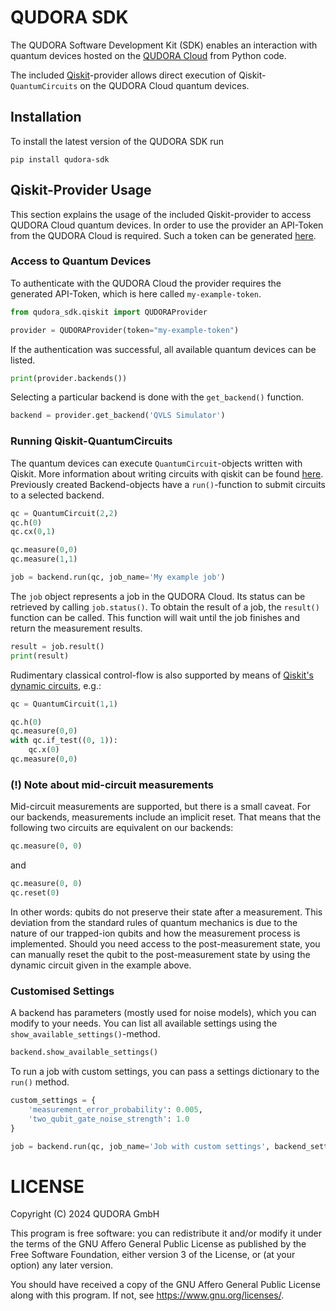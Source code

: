 # QUDORA SDK

The QUDORA Software Development Kit (SDK) enables an interaction with quantum devices hosted on the [QUDORA Cloud](https://cloud.qudora.com) from Python code.

The included [Qiskit](https://www.ibm.com/quantum/qiskit)-provider allows direct execution of Qiskit-`QuantumCircuits` on the QUDORA Cloud quantum devices.

## Installation 

To install the latest version of the QUDORA SDK run 

```shell
pip install qudora-sdk
```

## Qiskit-Provider Usage

This section explains the usage of the included Qiskit-provider to access QUDORA Cloud quantum devices.
In order to use the provider an API-Token from the QUDORA Cloud is required. Such a token can be generated [here](https://cloud.qudora.com/main/api-tokens).

### Access to Quantum Devices

To authenticate with the QUDORA Cloud the provider requires the generated API-Token, which is here called `my-example-token`.

```python
from qudora_sdk.qiskit import QUDORAProvider

provider = QUDORAProvider(token="my-example-token")
```
If the authentication was successful, all available quantum devices can be listed.

```python
print(provider.backends())
```

Selecting a particular backend is done with the `get_backend()` function.

```python
backend = provider.get_backend('QVLS Simulator')
```

### Running Qiskit-QuantumCircuits

The quantum devices can execute `QuantumCircuit`-objects written with Qiskit. More information about writing circuits with qiskit can be found [here](https://docs.quantum.ibm.com/build).
Previously created Backend-objects have a `run()`-function to submit circuits to a selected backend.

```python
qc = QuantumCircuit(2,2)
qc.h(0)
qc.cx(0,1)

qc.measure(0,0)
qc.measure(1,1)

job = backend.run(qc, job_name='My example job')
```

The `job` object represents a job in the QUDORA Cloud. Its status can be retrieved by calling `job.status()`.
To obtain the result of a job, the `result()` function can be called. This function will wait until the job finishes and return the measurement results.

```python
result = job.result()
print(result)
```

Rudimentary classical control-flow is also supported by means of [Qiskit's dynamic circuits](https://docs.quantum.ibm.com/guides/classical-feedforward-and-control-flow), e.g.:

```python
qc = QuantumCircuit(1,1)

qc.h(0)
qc.measure(0,0)
with qc.if_test((0, 1)):
    qc.x(0)
qc.measure(0,0)
```

### (!) Note about mid-circuit measurements
Mid-circuit measurements are supported, but there is a small caveat.
For our backends, measurements include an implicit reset. That means that the following two circuits are equivalent on our backends:
```python
qc.measure(0, 0)
```
and
```python
qc.measure(0, 0)
qc.reset(0)
```
In other words: qubits do not preserve their state after a measurement. This deviation from the standard rules of quantum mechanics is due to the nature of our trapped-ion qubits and how the measurement process is implemented. 
Should you need access to the post-measurement state, you can manually reset the qubit to the post-measurement state by using the dynamic circuit given in the example above. 



### Customised Settings

A backend has parameters (mostly used for noise models), which you can modify to your needs.
You can list all available settings using the `show_available_settings()`-method.

```python
backend.show_available_settings()
```

To run a job with custom settings, you can pass a settings dictionary to the `run()` method.

```python
custom_settings = {
    'measurement_error_probability': 0.005,
    'two_qubit_gate_noise_strength': 1.0
}

job = backend.run(qc, job_name='Job with custom settings', backend_settings=custom_settings)
```

# LICENSE 

Copyright (C) 2024  QUDORA GmbH

This program is free software: you can redistribute it and/or modify
it under the terms of the GNU Affero General Public License as published
by the Free Software Foundation, either version 3 of the License, or
(at your option) any later version.

You should have received a copy of the GNU Affero General Public License
along with this program.  If not, see <https://www.gnu.org/licenses/>.

